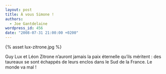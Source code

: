 ```yaml
---
layout: post
title: À vous Simone !
authors:
  - Joe Gantdelaine
wordpress_id: 456
date: "2008-07-31 21:00:00 +0200"
---
```


{% asset lux-zitrone.jpg %}

Guy Lux et Léon Zitrone n’auront jamais la paix éternelle qu’ils méritent : des
taureaux se sont échappés de leurs enclos dans le Sud de la France. Le monde va
mal !
